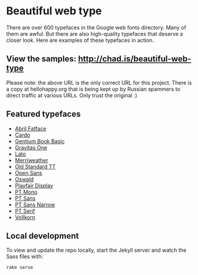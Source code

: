 # Beautiful web type

There are over 600 typefaces in the Google web fonts directory. Many of them are awful. But there are also high-quality typefaces that deserve a closer look. Here are examples of these typefaces in action.

## View the samples: http://chad.is/beautiful-web-type

Please note: the above URL is the only correct URL for this project. There is a copy at hellohappy.org that is being kept up by Russian spammers to direct traffic at various URLs. Only trust the original :)

## Featured typefaces

* [Abril Fatface](https://www.google.com/fonts/specimen/Abril+Fatface)
* [Cardo](https://www.google.com/fonts/specimen/Cardo)
* [Gentium Book Basic](https://www.google.com/fonts/specimen/Gentium+Book+Basic)
* [Gravitas One](https://www.google.com/fonts/specimen/Gravitas+One)
* [Lato](https://www.google.com/fonts/specimen/Lato)
* [Merriweather](https://www.google.com/fonts/specimen/Merriweather)
* [Old Standard TT](https://www.google.com/fonts/specimen/Old+Standard+TT)
* [Open Sans](https://www.google.com/fonts/specimen/Open+Sans)
* [Oswald](https://www.google.com/fonts/specimen/Oswald)
* [Playfair Display](https://www.google.com/fonts/specimen/Playfair+Display)
* [PT Mono](https://www.google.com/fonts/specimen/PT+Mono)
* [PT Sans](https://www.google.com/fonts/specimen/PT+Sans)
* [PT Sans Narrow](https://www.google.com/fonts/specimen/PT+Sans+Narrow)
* [PT Serif](https://www.google.com/fonts/specimen/PT+Serif)
* [Vollkorn](https://www.google.com/fonts/specimen/Vollkorn)

## Local development

To view and update the repo locally, start the Jekyll server and watch the Sass files with:

    rake serve

